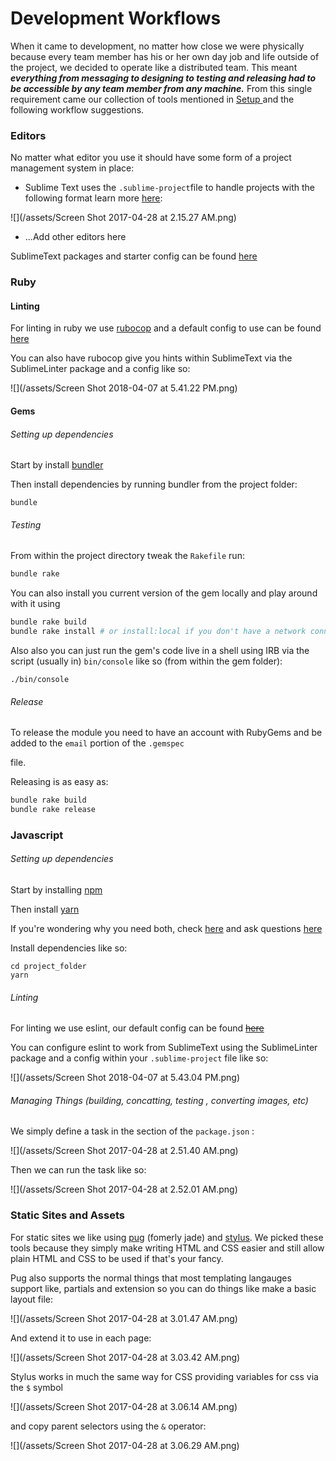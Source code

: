 # Development Workflows

When it came to development, no matter how close we were physically because every team member has his or her own day job and life outside of the project, we decided to operate like a distributed team. This meant _**everything from messaging to designing to testing and releasing had to be accessible by any team member from any machine.**_ From this single requirement came our collection of tools mentioned in [Setup ](/chapter1.md)and the following workflow suggestions.

### Editors

No matter what editor you use it should have some form of a project management system in place:

* Sublime Text uses the `.sublime-project`file to handle projects with the following format learn more [here](https://www.sublimetext.com/docs/3/projects.html):

![](/assets/Screen Shot 2017-04-28 at 2.15.27 AM.png)

* ...Add other editors here

SublimeText packages and starter config can be found [here](https://bitbucket.org/brwnrclse/dotty)

### Ruby

#### Linting

For linting in ruby we use [rubocop](http://rubocop.readthedocs.io/en/latest/) and a default config to use can be found [here](https://bitbucket.org/brwnrclse/dotty)

You can also have rubocop give you hints within SublimeText via the SublimeLinter package and a config like so:

![](/assets/Screen Shot 2018-04-07 at 5.41.22 PM.png)

#### Gems

###### Setting up dependencies

Start by install [bundler](/bundler.io)

Then install dependencies by running bundler from the project folder:

```
bundle
```

###### Testing

From within the project directory tweak the `Rakefile` run:

```bash
bundle rake
```

You can also install you current version of the gem locally and play around with it using

```bash
bundle rake build
bundle rake install # or install:local if you don't have a network connection
```

Also also you can just run the gem's code live in a shell using IRB via the script \(usually in\) `bin/console` like so \(from within the gem folder\):

```
./bin/console
```

###### Release

To release the module you need to have an account with RubyGems and be added to the `email` portion of the `.gemspec`

file.

Releasing is as easy as:

```bash
bundle rake build
bundle rake release
```

### Javascript

###### Setting up dependencies

Start by installing [npm](https://docs.npmjs.com/getting-started/installing-node)

Then install [yarn](https://yarnpkg.com/en/)

If you're wondering why you need both, check [here](https://code.facebook.com/posts/1840075619545360) and ask questions [here](https://twitter.com/yarnpkg)

Install dependencies like so:

```
cd project_folder
yarn
```

###### Linting

For linting we use eslint, our default config can be found [~~here~~](https://gitlab.com/vaemoi/dotty)

You can configure eslint to work from SublimeText using the SublimeLinter package and a config within your   `.sublime-project` file like so:

![](/assets/Screen Shot 2018-04-07 at 5.43.04 PM.png)

###### Managing Things \(building, concatting, testing , converting images, etc\)

We simply define a task in the section of the `package.json` :

![](/assets/Screen Shot 2017-04-28 at 2.51.40 AM.png)

Then we can run the task like so:

![](/assets/Screen Shot 2017-04-28 at 2.52.01 AM.png)

### Static Sites and Assets

For static sites we like using [pug](https://pugjs.org/) \(fomerly jade\) and [stylus](http://stylus-lang.com). We picked these tools because they simply make writing HTML and CSS easier and still allow plain HTML and CSS to be used if that's your fancy.

Pug also supports the normal things that most templating langauges support like, partials and extension so you can do things like make a basic layout file:

![](/assets/Screen Shot 2017-04-28 at 3.01.47 AM.png)

And extend it to use in each page:

![](/assets/Screen Shot 2017-04-28 at 3.03.42 AM.png)

Stylus works in much the same way for CSS providing variables for css via the `$` symbol

![](/assets/Screen Shot 2017-04-28 at 3.06.14 AM.png)

and copy parent selectors using the `&` operator:

![](/assets/Screen Shot 2017-04-28 at 3.06.29 AM.png)

